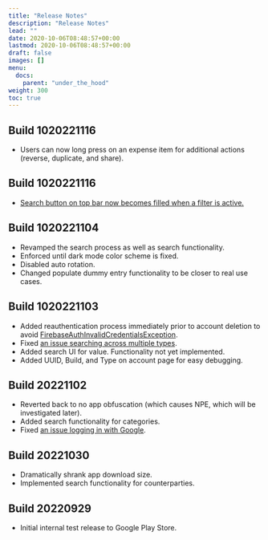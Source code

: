 ```yaml
---
title: "Release Notes"
description: "Release Notes"
lead: ""
date: 2020-10-06T08:48:57+00:00
lastmod: 2020-10-06T08:48:57+00:00
draft: false
images: []
menu:
  docs:
    parent: "under_the_hood"
weight: 300
toc: true
---
```


## Build 1020221116

* Users can now long press on an expense item for additional actions (reverse, duplicate, and share).

## Build 1020221116

* [Search button on top bar now becomes filled when a filter is active.](https://github.com/EndianTribe/Reconcile-Issues-Tracker-Public/issues/6)

## Build 1020221104

* Revamped the search process as well as search functionality.
* Enforced until dark mode color scheme is fixed.
* Disabled auto rotation.
* Changed populate dummy entry functionality to be closer to real use cases.

## Build 1020221103

* Added reauthentication process immediately prior to account deletion to avoid [FirebaseAuthInvalidCredentialsException](https://firebase.google.com/docs/reference/android/com/google/firebase/auth/FirebaseAuthInvalidCredentialsException).
* Fixed [an issue searching across multiple types](https://github.com/EndianTribe/Reconcile-Issues-Tracker-Public/issues/3).
* Added search UI for value. Functionality not yet implemented.
* Added UUID, Build, and Type on account page for easy debugging.

## Build 20221102

* Reverted back to no app obfuscation (which causes NPE, which will be investigated later).
* Added search functionality for categories.
* Fixed [an issue logging in with Google](https://github.com/EndianTribe/Reconcile-Issues-Tracker-Public/issues/1).

## Build 20221030

* Dramatically shrank app download size.
* Implemented search functionality for counterparties.

## Build 20220929

* Initial internal test release to Google Play Store.
